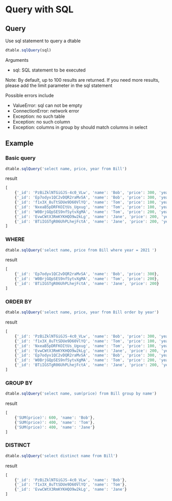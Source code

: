 # Query with SQL

## Query

Use sql statement to query a dtable

```javascript
dtable.sqlQuery(sql)
```

Arguments

* sql: SQL statement to be executed

Note: By default, up to 100 results are returned. If you need more results, please add the limit parameter in the sql statement

Possible errors include

* ValueError: sql can not be empty
* ConnectionError: network error
* Exception: no such table
* Exception: no such column
* Exception: columns in group by should match columns in select

## Example

### Basic query

```javascript
dtable.sqlQuery('select name, price, year from Bill')
```

result

```javascript
[
    {'_id': 'PzBiZklNTGiGJS-4c0_VLw', 'name': 'Bob', 'price': 300, 'year': 2019},
    {'_id': 'Ep7odyv1QC2vDQR2raMvSA', 'name': 'Bob', 'price': 300, 'year': 2021},
    {'_id': 'f1x3X_8uTtSDUe9D60VlYQ', 'name': 'Tom', 'price': 100, 'year': 2019},
    {'_id': 'NxeaB5pDRFKOItUs_Ugxug', 'name': 'Tom', 'price': 100, 'year': 2020},
    {'_id': 'W0BrjGQpSES9nfSytvXgMA', 'name': 'Tom', 'price': 200, 'year': 2021},
    {'_id': 'EvwCWtX3RmKYKHQO9w2kLg', 'name': 'Jane', 'price': 200, 'year': 2020},
    {'_id': 'BTiIGSTgR06UhPLhejFctA', 'name': 'Jane', 'price': 200, 'year': 2021}
]
```

### WHERE

```javascript
dtable.sqlQuery('select name, price from Bill where year = 2021 ')
```

result

```javascript
[
    {'_id': 'Ep7odyv1QC2vDQR2raMvSA', 'name': 'Bob', 'price': 300},
    {'_id': 'W0BrjGQpSES9nfSytvXgMA', 'name': 'Tom', 'price': 200},
    {'_id': 'BTiIGSTgR06UhPLhejFctA', 'name': 'Jane', 'price': 200}
]
```


### ORDER BY

```javascript
dtable.sqlQuery('select name, price, year from Bill order by year')
```

result

```javascript
[
    {'_id': 'PzBiZklNTGiGJS-4c0_VLw', 'name': 'Bob', 'price': 300, 'year': 2019},
    {'_id': 'f1x3X_8uTtSDUe9D60VlYQ', 'name': 'Tom', 'price': 100, 'year': 2019},
    {'_id': 'NxeaB5pDRFKOItUs_Ugxug', 'name': 'Tom', 'price': 100, 'year': 2020},
    {'_id': 'EvwCWtX3RmKYKHQO9w2kLg', 'name': 'Jane', 'price': 200, 'year': 2020},
    {'_id': 'Ep7odyv1QC2vDQR2raMvSA', 'name': 'Bob', 'price': 300, 'year': 2021},
    {'_id': 'W0BrjGQpSES9nfSytvXgMA', 'name': 'Tom', 'price': 200, 'year': 2021},
    {'_id': 'BTiIGSTgR06UhPLhejFctA', 'name': 'Jane', 'price': 200, 'year': 2021}
]
```

### GROUP BY

```javascript
dtable.sqlQuery('select name, sum(price) from Bill group by name')
```

result

```javascript
[
    {'SUM(price)': 600, 'name': 'Bob'},
    {'SUM(price)': 400, 'name': 'Tom'},
    {'SUM(price)': 400, 'name': 'Jane'}
]
```


### DISTINCT

```javascript
dtable.sqlQuery('select distinct name from Bill')
```

result

```javascript
[
    {'_id': 'PzBiZklNTGiGJS-4c0_VLw', 'name': 'Bob'},
    {'_id': 'f1x3X_8uTtSDUe9D60VlYQ', 'name': 'Tom'},
    {'_id': 'EvwCWtX3RmKYKHQO9w2kLg', 'name': 'Jane'}
]
```

